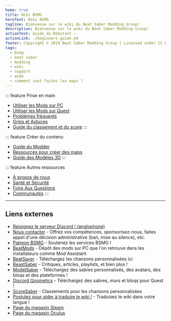```yaml
---
home: true
title: Wiki BSMG
heroText: Wiki BSMG
tagline: Bienvenue sur le wiki du Beat Saber Modding Group!
description: Bienvenue sur le wiki du Beat Saber Modding Group!
actionText: Guide du Débutant →
actionLink: ./beginners-guide.md
footer: Copyright © 2019 Beat Saber Modding Group | Licensed under CC BY-NC-SA 4.0
tags:
  - bsmg
  - beat saber
  - modding
  - wiki
  - support
  - aide
  - comment sont faites les maps ?
---
```


<!-- markdownlint-disable MD033 -->
<div class='features'>

::: feature Prise en main
* [Utiliser les Mods sur PC](./pc-modding.md)
* [Utiliser les Mods sur Quest](./quest-modding.md)
* [Problèmes fréquents](./support/)
* [Grips et Astuces](./grips-and-tricks.md)
* [Guide du classement et du score](./ranking-guide.md)
:::

::: feature Créer du contenu
* [Guide du Modder](/fr/modding/)
* [Ressources pour créer des maps](/fr/mapping/)
* [Guide des Modèles 3D](/fr/models/)
:::

::: feature Autres ressources
* [À propos de nous](/fr/about/)
* [Santé et Sécurité](./health-and-safety.md)
* [Foire Aux Questions](/fr/faq/)
* [Communautés](/fr/communities/)
:::

</div>
<!-- markdownlint-enable MD033 -->

---

## Liens externes

* [Rejoignez le serveur Discord ! (anglophone)](https://discord.gg/beatsabermods)
* [Nous contacter](http://bit.ly/MessageBSMG) - Offrez vos compétences, sponsorisez-nous, faites appel d'une décision administrative (ban, mise au silence), etc.
* [Patreon BSMG](https://www.patreon.com/beatsabermods) - Soutenez les services BSMG !
* [BeatMods](https://beatmods.com) - Dépôt des mods sur PC que l'on retrouve dans les installateurs comme Mod Assistant
* [BeatSaver](https://beatsaver.com/) - Téléchargez les chansons personnalisées ici
* [BeastSaber](https://bsaber.com/) - Critiques, articles, playlists, et bien plus !
* [ModelSaber](https://modelsaber.com/) - Téléchargez des sabres personnalisés, des avatars, des bloqs et des plateformes !
* [Discord Qosmetics](https://discord.gg/qosmetics) - Téléchargez des sabres, murs et bloqs pour Quest !
* [ScoreSaber](https://scoresaber.com/) - Classements pour les chansons personnalisées
* [Postulez pour aider à traduire le wiki !](https://forms.gle/e3BqA3poMjESARe76) - Traduisez le wiki dans votre langue !
* [Page du magasin Steam](https://store.steampowered.com/app/620980/Beat_Saber/)
* [Page du magasin Oculus](https://www.oculus.com/experiences/rift/1304877726278670/)
